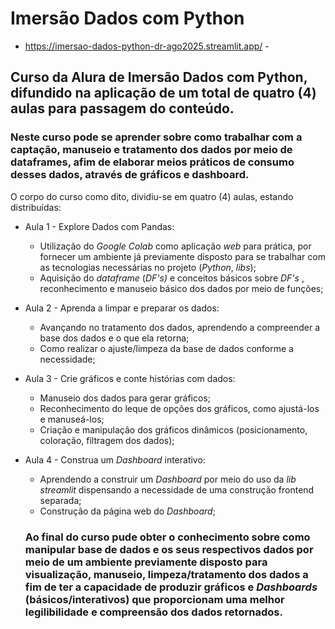 # Imersão Dados com Python 
- https://imersao-dados-python-dr-ago2025.streamlit.app/ -
## Curso da Alura de Imersão Dados com Python, difundido na aplicação de um total de quatro (4) aulas para passagem do conteúdo.
### Neste curso pode se aprender sobre como trabalhar com a captação, manuseio e tratamento dos dados por meio de dataframes, afim de elaborar meios práticos de consumo desses dados, através de gráficos e dashboard.
O corpo do curso como dito, dividiu-se em quatro (4) aulas, estando distribuidas:
* Aula 1 - Explore Dados com Pandas:
  * Utilização do _Google Colab_ como aplicação _web_ para prática, por fornecer um ambiente já previamente disposto para se trabalhar com as tecnologias necessárias no projeto (_Python_, _libs_);
  * Aquisição do _dataframe_ (_DF's)_ e conceitos básicos sobre _DF's_ , reconhecimento e manuseio básico dos dados por meio de funções;
* Aula 2 - Aprenda a limpar e preparar os dados:
  * Avançando no tratamento dos dados, aprendendo a compreender a base dos dados e o que ela retorna;
  * Como realizar o ajuste/limpeza da base de dados conforme a necessidade;
* Aula 3 - Crie gráficos e conte histórias com dados:
  * Manuseio dos dados para gerar gráficos;
  * Reconhecimento do leque de opções dos gráficos, como ajustá-los e manuseá-los;
  * Criação e manipulação dos gráficos dinâmicos (posicionamento, coloração, filtragem dos dados);
* Aula 4 - Construa um _Dashboard_ interativo:
  * Aprendendo a construir um _Dashboard_ por meio do uso da _lib_ _streamlit_ dispensando a necessidade de uma construção frontend separada;
  * Construção da página web do _Dashboard_;

  ### Ao final do curso pude obter o conhecimento sobre como manipular base de dados e os seus respectivos dados por meio de um ambiente previamente disposto para visualização, manuseio, limpeza/tratamento dos dados a fim de ter a capacidade de produzir gráficos e _Dashboards_ (básicos/interativos) que proporcionam uma melhor legilibilidade e compreensão dos dados retornados. 
